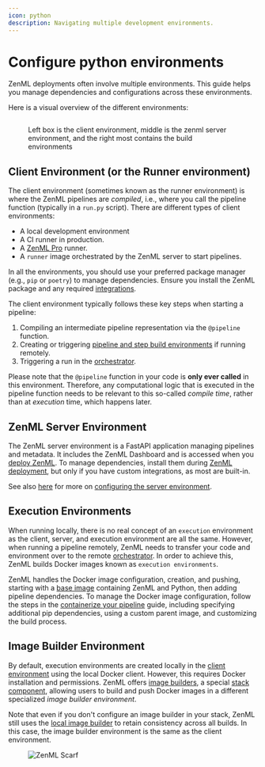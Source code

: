 ```yaml
---
icon: python
description: Navigating multiple development environments.
---
```


# Configure python environments

ZenML deployments often involve multiple environments. This guide helps you manage dependencies and configurations across these environments.

Here is a visual overview of the different environments:

<figure><img src="../../.gitbook/assets/SystemArchitecture.png" alt=""><figcaption><p>Left box is the client environment, middle is the zenml server environment, and the right most contains the build environments</p></figcaption></figure>

## Client Environment (or the Runner environment)

The client environment (sometimes known as the runner environment) is where the ZenML pipelines are _compiled_, i.e., where you call the pipeline function (typically in a `run.py` script). There are different types of client environments:

* A local development environment
* A CI runner in production.
* A [ZenML Pro](https://zenml.io/pro) runner.
* A `runner` image orchestrated by the ZenML server to start pipelines.

In all the environments, you should use your preferred package manager (e.g., `pip` or `poetry`) to manage dependencies. Ensure you install the ZenML package and any required [integrations](../../component-guide/README.md).

The client environment typically follows these key steps when starting a pipeline:

1. Compiling an intermediate pipeline representation via the `@pipeline` function.
2. Creating or triggering [pipeline and step build environments](../../component-guide/image-builders/image-builders.md) if running remotely.
3. Triggering a run in the [orchestrator](../../component-guide/orchestrators/orchestrators.md).

Please note that the `@pipeline` function in your code is **only ever called** in this environment. Therefore, any computational logic that is executed in the pipeline function needs to be relevant to this so-called _compile time_, rather than at _execution_ time, which happens later.

## ZenML Server Environment

The ZenML server environment is a FastAPI application managing pipelines and metadata. It includes the ZenML Dashboard and is accessed when you [deploy ZenML](../../getting-started/deploying-zenml/README.md). To manage dependencies, install them during [ZenML deployment](../../getting-started/deploying-zenml/README.md), but only if you have custom integrations, as most are built-in.

See also [here](./configure-the-server-environment.md) for more on [configuring the server environment](./configure-the-server-environment.md).

## Execution Environments

When running locally, there is no real concept of an `execution` environment as the client, server, and execution environment are all the same. However, when running a pipeline remotely, ZenML needs to transfer your code and environment over to the remote [orchestrator](../../component-guide/orchestrators/orchestrators.md). In order to achieve this, ZenML builds Docker images known as `execution environments`.

ZenML handles the Docker image configuration, creation, and pushing, starting with a [base image](https://hub.docker.com/r/zenmldocker/zenml) containing ZenML and Python, then adding pipeline dependencies. To manage the Docker image configuration, follow the steps in the [containerize your pipeline](../../how-to/infrastructure-deployment/customize-docker-builds/README.md) guide, including specifying additional pip dependencies, using a custom parent image, and customizing the build process.

## Image Builder Environment

By default, execution environments are created locally in the [client environment](#client-environment-or-the-runner-environment) using the local Docker client. However, this requires Docker installation and permissions. ZenML offers [image builders](../../component-guide/image-builders/image-builders.md), a special [stack component](../../component-guide/README.md), allowing users to build and push Docker images in a different specialized _image builder environment_.

Note that even if you don't configure an image builder in your stack, ZenML still uses the [local image builder](../../component-guide/image-builders/local.md) to retain consistency across all builds. In this case, the image builder environment is the same as the client environment.

<figure><img src="https://static.scarf.sh/a.png?x-pxid=f0b4f458-0a54-4fcd-aa95-d5ee424815bc" alt="ZenML Scarf"><figcaption></figcaption></figure>

